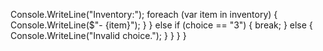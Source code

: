 Console.WriteLine("Inventory:");
                foreach (var item in inventory)
                {
                    Console.WriteLine($"- {item}");
                }
            }
            else if (choice == "3")
            {
                break;
            }
            else
            {
                Console.WriteLine("Invalid choice.");
            }
        }
    }
}
